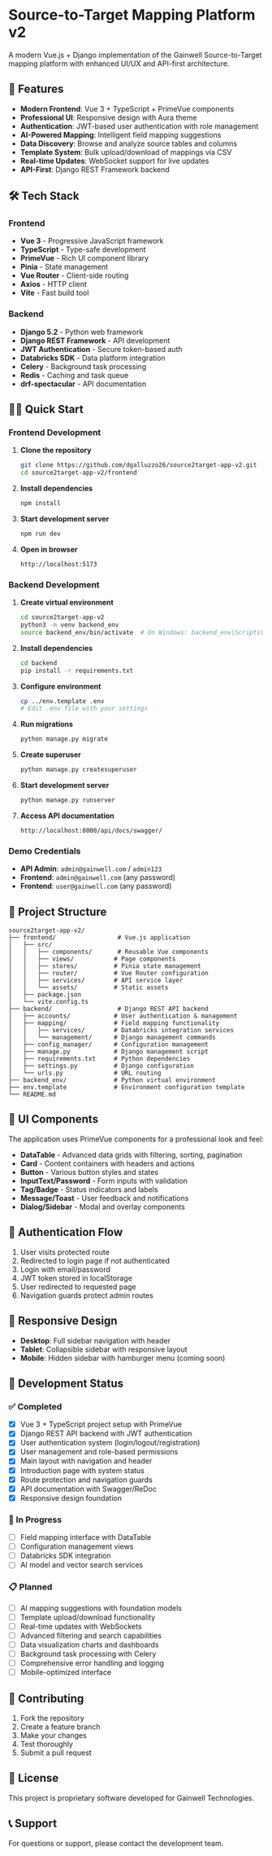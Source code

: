 # Source-to-Target Mapping Platform v2

A modern Vue.js + Django implementation of the Gainwell Source-to-Target mapping platform with enhanced UI/UX and API-first architecture.

## 🚀 Features

- **Modern Frontend**: Vue 3 + TypeScript + PrimeVue components
- **Professional UI**: Responsive design with Aura theme
- **Authentication**: JWT-based user authentication with role management
- **AI-Powered Mapping**: Intelligent field mapping suggestions
- **Data Discovery**: Browse and analyze source tables and columns
- **Template System**: Bulk upload/download of mappings via CSV
- **Real-time Updates**: WebSocket support for live updates
- **API-First**: Django REST Framework backend

## 🛠 Tech Stack

### Frontend
- **Vue 3** - Progressive JavaScript framework
- **TypeScript** - Type-safe development
- **PrimeVue** - Rich UI component library
- **Pinia** - State management
- **Vue Router** - Client-side routing
- **Axios** - HTTP client
- **Vite** - Fast build tool

### Backend
- **Django 5.2** - Python web framework
- **Django REST Framework** - API development
- **JWT Authentication** - Secure token-based auth
- **Databricks SDK** - Data platform integration
- **Celery** - Background task processing
- **Redis** - Caching and task queue
- **drf-spectacular** - API documentation

## 🏃‍♂️ Quick Start

### Frontend Development

1. **Clone the repository**
   ```bash
   git clone https://github.com/dgalluzzo26/source2target-app-v2.git
   cd source2target-app-v2/frontend
   ```

2. **Install dependencies**
   ```bash
   npm install
   ```

3. **Start development server**
   ```bash
   npm run dev
   ```

4. **Open in browser**
   ```
   http://localhost:5173
   ```

### Backend Development

1. **Create virtual environment**
   ```bash
   cd source2target-app-v2
   python3 -m venv backend_env
   source backend_env/bin/activate  # On Windows: backend_env\Scripts\activate
   ```

2. **Install dependencies**
   ```bash
   cd backend
   pip install -r requirements.txt
   ```

3. **Configure environment**
   ```bash
   cp ../env.template .env
   # Edit .env file with your settings
   ```

4. **Run migrations**
   ```bash
   python manage.py migrate
   ```

5. **Create superuser**
   ```bash
   python manage.py createsuperuser
   ```

6. **Start development server**
   ```bash
   python manage.py runserver
   ```

7. **Access API documentation**
   ```
   http://localhost:8000/api/docs/swagger/
   ```

### Demo Credentials

- **API Admin**: `admin@gainwell.com` / `admin123`
- **Frontend**: `admin@gainwell.com` (any password)
- **Frontend**: `user@gainwell.com` (any password)

## 📁 Project Structure

```
source2target-app-v2/
├── frontend/                 # Vue.js application
│   ├── src/
│   │   ├── components/       # Reusable Vue components
│   │   ├── views/           # Page components
│   │   ├── stores/          # Pinia state management
│   │   ├── router/          # Vue Router configuration
│   │   ├── services/        # API service layer
│   │   └── assets/          # Static assets
│   ├── package.json
│   └── vite.config.ts
├── backend/                  # Django REST API backend
│   ├── accounts/            # User authentication & management
│   ├── mapping/             # Field mapping functionality
│   │   ├── services/        # Databricks integration services
│   │   └── management/      # Django management commands
│   ├── config_manager/      # Configuration management
│   ├── manage.py            # Django management script
│   ├── requirements.txt     # Python dependencies
│   ├── settings.py          # Django configuration
│   └── urls.py              # URL routing
├── backend_env/             # Python virtual environment
├── env.template             # Environment configuration template
└── README.md
```

## 🎨 UI Components

The application uses PrimeVue components for a professional look and feel:

- **DataTable** - Advanced data grids with filtering, sorting, pagination
- **Card** - Content containers with headers and actions
- **Button** - Various button styles and states
- **InputText/Password** - Form inputs with validation
- **Tag/Badge** - Status indicators and labels
- **Message/Toast** - User feedback and notifications
- **Dialog/Sidebar** - Modal and overlay components

## 🔐 Authentication Flow

1. User visits protected route
2. Redirected to login page if not authenticated
3. Login with email/password
4. JWT token stored in localStorage
5. User redirected to requested page
6. Navigation guards protect admin routes

## 📱 Responsive Design

- **Desktop**: Full sidebar navigation with header
- **Tablet**: Collapsible sidebar with responsive layout
- **Mobile**: Hidden sidebar with hamburger menu (coming soon)

## 🚧 Development Status

### ✅ Completed
- [x] Vue 3 + TypeScript project setup with PrimeVue
- [x] Django REST API backend with JWT authentication
- [x] User authentication system (login/logout/registration)
- [x] User management and role-based permissions
- [x] Main layout with navigation and header
- [x] Introduction page with system status
- [x] Route protection and navigation guards
- [x] API documentation with Swagger/ReDoc
- [x] Responsive design foundation

### 🔄 In Progress
- [ ] Field mapping interface with DataTable
- [ ] Configuration management views
- [ ] Databricks SDK integration
- [ ] AI model and vector search services

### 📋 Planned
- [ ] AI mapping suggestions with foundation models
- [ ] Template upload/download functionality
- [ ] Real-time updates with WebSockets
- [ ] Advanced filtering and search capabilities
- [ ] Data visualization charts and dashboards
- [ ] Background task processing with Celery
- [ ] Comprehensive error handling and logging
- [ ] Mobile-optimized interface

## 🤝 Contributing

1. Fork the repository
2. Create a feature branch
3. Make your changes
4. Test thoroughly
5. Submit a pull request

## 📄 License

This project is proprietary software developed for Gainwell Technologies.

## 📞 Support

For questions or support, please contact the development team.

